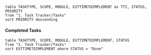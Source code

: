 
```dataview
table TASKTYPE, SCOPE, MODULE, ESTTIMETOIMPLEMENT as TTI, STATUS, PRIORITY
from "1. Task Tracker/Tasks"
sort PRIORITY descending

```

#### Completed Tasks

```dataview
table TASKTYPE, SCOPE, MODULE, ESTTIMETOIMPLEMENT, STATUS
from "1. Task Tracker/Tasks"
sort ESTTIMETOIMPLEMENT where STATUS = "Done"

```








